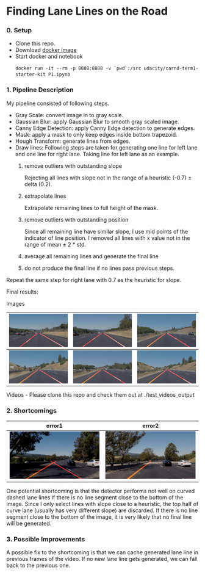 # **Finding Lane Lines on the Road** 

### 0. Setup
* Clone this repo.
* Download [docker image](https://github.com/udacity/CarND-Term1-Starter-Kit)
* Start docker and notebook
    ```
    docker run -it --rm -p 8888:8888 -v `pwd`:/src udacity/carnd-term1-starter-kit P1.ipynb
    ```
### 1. Pipeline Description

My pipeline consisted of following steps. 
* Gray Scale: convert image in to gray scale.
* Gaussian Blur: apply Gaussian Blur to smooth gray scaled image.
* Canny Edge Detection: apply Canny Edge detection to generate edges.
* Mask: apply a mask to only keep edges inside bottom trapezoid.
* Hough Transform: generate lines from edges.
* Draw lines:
Following steps are taken for generating one line for left lane and one line for right lane.
Taking line for left lane as an example.
    1. remove outliers with outstanding slope
    
        Rejecting all lines with slope not in the range of a heuristic (-0.7) ± delta (0.2).
    
    2. extrapolate lines
    
        Extrapolate remaining lines to full height of the mask.
    
    3. remove outliers with outstanding position
    
        Since all remaining line have similar slope, I use mid points of the indicator of line position.
I removed all lines with x value not in the range of mean ± 2 * std.
    
    4. average all remaining lines and generate the final line

    5. do not produce the final line if no lines pass previous steps.

Repeat the same step for right lane with 0.7 as the heuristic for slope.

Final results:

Images

| ![solidWhiteCurve](test_images_output/solidWhiteCurve.jpg) | ![solidWhiteRight](test_images_output/solidWhiteRight.jpg) | ![solidYellowCurve](test_images_output/solidYellowCurve.jpg) |
|:---:|:---:|:---:|
| ![solidYellowCurve2](test_images_output/solidYellowCurve2.jpg) | ![solidYellowLeft](test_images_output/solidYellowLeft.jpg) | ![whiteCarLaneSwitch](test_images_output/whiteCarLaneSwitch.jpg) |

Videos - Please clone this repo and check them out at ./test_videos_output

### 2. Shortcomings

| error1 | error2 |
|:---:|:---:|
| ![error1](errors/error1.png) | ![error2](errors/error2.png) |

One potential shortcoming is that the detector performs not well on curved dashed lane lines
if there is no line segment close to the bottom of the image.
Since I only select lines with slope close to a heuristic, the top half of curve lane
(usually has very different slope) are discarded.
If there is no line segment close to the bottom of the image, it is very likely that no final line will be generated.

### 3. Possible Improvements

A possible fix to the shortcoming is that we can cache generated lane line in previous frames
of the video. If no new lane line gets generated, we can fall back to the previous one.
